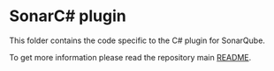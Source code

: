 # SonarC# plugin

This folder contains the code specific to the C# plugin for SonarQube.

To get more information please read the repository main [README](../README.md).
